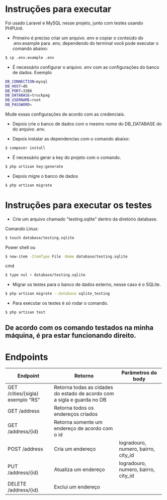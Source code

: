 # Instruções para executar

Foi usado Laravel e MySQL nesse projeto, junto com testes usando PHPUnit.

* Primeiro é preciso criar um arquivo .env e copiar o conteúdo do .env.example para .env, dependendo do terminal você pode executar o comando abaixo:
```sh
$ cp .env.example .env
```
* É necessário configurar o arquivo .env com as configurações do banco de dados.
Exemplo
```sh
DB_CONNECTION=mysql
DB_HOST=db
DB_PORT=3306
DB_DATABASE=truckpag
DB_USERNAME=root
DB_PASSWORD=
```
Mude essas configurações de acordo com as credenciais.
* Depois crie o banco de dados com o mesmo nome do DB_DATABASE do do arquivo .env.

* Depois instalar as dependencias com o comando abaixo:

```sh
$ composer install
```
* É necessário gerar a key do projeto com o comando.

```sh
$ php artisan key:generate
```
* Depois migre o banco de dados
```sh
$ php artisan migrate
```
# Instruções para executar os testes

* Crie um arquivo chamado "testing.sqlite" dentro da diretório database.

Comando
Linux:
```sh
$ touch database/testing.sqlite
```
Power shell ou

```sh
$ new-item -ItemType File -Name database/testing.sqlite
```
cmd

```sh
$ type nul > database/testing.sqlite
```

* Migrar os testes para o banco de dados externo, nesse caso é o SQLite.

```sh
$ php artisan migrate --database sqlite_testing
```
* Para executar os testes é só rodar o comando.

```sh
$ php artisan test
```
## De acordo com os comando testados na minha máquina, é pra estar funcionando direito.

# Endpoints

| Endpoint                             | Retorno                                                                 | Parâmetros do body                  |
|--------------------------------------|-------------------------------------------------------------------------|-------------------------------------|
| GET /cities/{sigla} exemplo "RS"     | Retorna todas as cidades do estado de acordo com a sigla e guarda no DB |                                     |
| GET /address                         | Retorna todos os endereços criados                                      |                                     |
| GET /address/{id}                    | Retorna somente um endereço de acordo com o id                          |                                     |
| POST /address                        | Cria um endereço                                                        | logradouro, numero, bairro, city_id |
| PUT /address/{id}                    | Atualiza um endereço                                                    | logradouro, numero, bairro, city_id |
| DELETE /address/{id}                 | Exclui um endereço                                                      |                                     |

